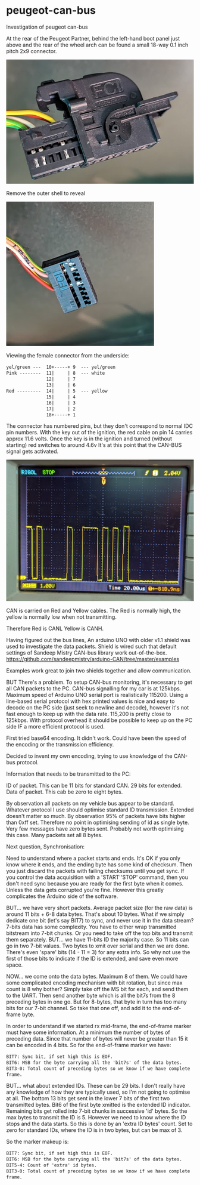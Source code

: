 # peugeot-can-bus
Investigation of peugeot can-bus

At the rear of the Peugeot Partner, behind the left-hand boot panel just above and the rear of the wheel arch can be found a small 18-way 0.1 inch pitch 2x9 connector.

![Connector1](canbus_connector1.png)

Remove the outer shell to reveal

![Connector2](canbus_connector2.png)


Viewing the female connector from the underside:

```
yel/green ---  10+-----+ 9  --- yel/green
Pink --------  11|     | 8  --- white
               12|     | 7
               13|     | 6
Red ---------  14|     | 5  --- yellow
               15|     | 4
               16|     | 3
               17|     | 2
               18+-----+ 1
```
   
The connector has numbered pins, but they don't correspond to normal IDC pin numbers.
With the key out of the ignition, the red cable on pin 14 carries approx 11.6 volts.
Once the key is in the ignition and turned (without starting) red switches to around 4.6v
It's at this point that the CAN-BUS signal gets activated.

![scope](canbus_scope.png)

CAN is carried on Red and Yellow cables.   The Red is normally high, the yellow is normally low when not transmitting.

Therefore Red is CANL
Yellow is CANH.

Having figured out the bus lines, An arduino UNO with older v1.1 shield was used to investigate the data packets.  Shield is wired such that 
default settings of Sandeep Mistry CAN-bus library work out-of-the-box.
https://github.com/sandeepmistry/arduino-CAN/tree/master/examples

Examples work great to join two shields together and allow communication.

BUT There's a problem.  To setup CAN-bus monitoring, it's necessary to get all CAN packets to the PC.  CAN-bus signalling for my car is 
at 125kbps.  Maximum speed of Arduino UNO serial port is realistically 115200.
Using a line-based serial protocol with hex printed values is nice and easy to decode on the PC side (just seek to newline and decode),
however it's not fast enough to keep up with the data rate.   115,200 is pretty close to 125kbps.  With protocol overhead it should be
possible to keep up on the PC side IF a more efficient protocol is used.

First tried base64 encoding.  It didn't work.  Could have been the speed of the encoding or the transmission efficiency.

Decided to invent my own encoding, trying to use knowledge of the CAN-bus protocol.


Information that needs to be transmitted to the PC:

ID of packet.  This can be 11 bits for standard CAN.  29 bits for extended.
Data of packet.  This cab be zero to eight bytes.

By observation all packets on my vehicle bus appear to be standard.  Whatever protocol I use should optimise standard ID transmission.
Extended doesn't matter so much.
By observation 95% of packets have bits higher than 0xff set.  Therefore no point in optimising sending of id as single byte.
Very few messages have zero bytes sent.  Probably not worth optimising this case.
Many packets set all 8 bytes.


Next question, Synchronisation:

Need to understand where a packet starts and ends.  It's OK if you only know where it ends, and the ending byte has some kind of checksum.
Then you just discard the packets with failing checksums until you get sync.
If you control the data acquisition with a 'START''STOP' command, then you don't need sync because you are ready for the first byte when it 
comes.  Unless the data gets corrupted you're fine.  However this greatly complicates the Arduino side of the software.

BUT... we have very short packets.  Average packet size (for the raw data) is around 11 bits + 6-8 data bytes.  That's about 10 bytes.
What if we simply dedicate one bit (let's say BIT7) to sync, and never use it in the data stream?  7-bits data has some complexity.  You 
have to either wrap transmitted bitstream into 7-bit chunks.  Or you need to take off the top bits and transmit them separately.
BUT... we have 11-bits ID the majority case.  So 11 bits can go in two 7-bit values.  Two bytes to xmit over serial and then we are done.
There's even 'spare' bits (14 - 11 = 3) for any extra info.  So why not use the first of those bits to indicate if the ID is extended, 
and save even more space.

NOW... we come onto the data bytes.  Maximum 8 of them.  We could have some complicated encoding mechanism with bit rotation, but since
max count is 8 why bother?  Simply take off the MS bit for each, and send them to the UART.  Then send another byte which is all the 
bit7s from the 8 preceding bytes in one go.   But for 8-bytes, that byte in turn has too many bits for our 7-bit channel.  So take that 
one off, and add it to the end-of-frame byte.

In order to understand if we started rx mid-frame, the end-of-frame marker must have some information.  At a minimum the number of bytes of 
preceding data.  Since that number of bytes will never be greater than 15 it can be encoded in 4 bits.  So for the end-of-frame marker we
have:

```
BIT7: Sync bit, if set high this is EOF.
BIT6: MSB for the byte carrying all the 'bit7s' of the data bytes.
BIT3-0: Total count of preceding bytes so we know if we have complete frame.
```

BUT... what about extended IDs.  These can be 29 bits.  I don't really have any knowledge of how they are typically used, so I'm not going to
optimise at all.  The bottom 13 bits get sent in the lower 7 bits of the first two transmitted bytes.  Bit6 of the first byte xmitted is
the extended ID indicator.  Remaining bits get rolled into 7-bit chunks in successive 'id' bytes.  So the max bytes to transmit the ID is 5.
However we need to know where the ID stops and the data starts.  So this is done by an 'extra ID bytes' count.  Set to zero for standard
IDs, where the ID is in two bytes, but can be max of 3.

So the marker makeup is:
```
BIT7: Sync bit, if set high this is EOF.
BIT6: MSB for the byte carrying all the 'bit7s' of the data bytes.
BIT5-4: Count of 'extra' id bytes.   
BIT3-0: Total count of preceding bytes so we know if we have complete frame.
```

